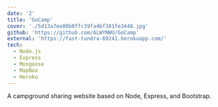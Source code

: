 ```yaml
---
date: '2'
title: 'GoCamp'
cover: './5d13a7ee80b0ffc39fa4bf381fe3448.jpg'
github: 'https://github.com/ALWYNWU/GoCamp'
external: 'https://fast-tundra-69241.herokuapp.com/'
tech:
  - Node.js
  - Express
  - Mongoose
  - MapBox
  - Heroku
---
```


A campground sharing website based on Node, Express, and Bootstrap.